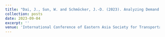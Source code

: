 ```yaml
---
title: "Dai, J., Sun, W. and Schmöcker, J.-D. (2023). Analyzing Demand Reduction and Recovery of Major Rail Stations in Japan during COVID-19 Using Mobile Spatial Statistics. 15th International Conference of Eastern Asia Society for Transportation Studies (EASTS). Kuala Lumpur, Malaysia, September 4-7."
collection: posts
date: 2023-09-04
excerpt: ''
venue: 'International Conference of Eastern Asia Society for Transportation Studies'
---
```

